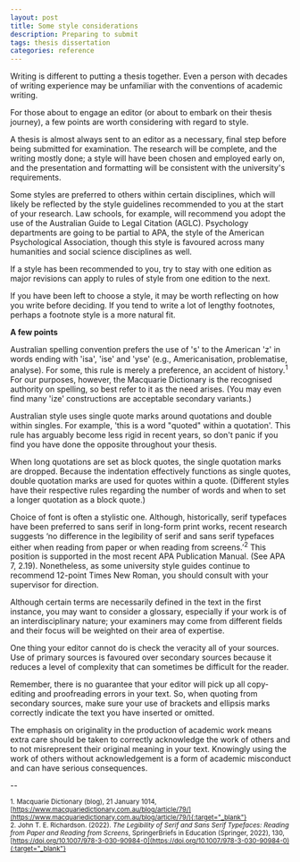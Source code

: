 ```yaml
---
layout: post
title: Some style considerations 
description: Preparing to submit
tags: thesis dissertation 
categories: reference
---
```


Writing is different to putting a thesis together. Even a person with decades of writing experience may be unfamiliar with the conventions of academic writing. 

For those about to engage an editor (or about to embark on their thesis journey), a few points are worth considering with regard to style. 

A thesis is almost always sent to an editor as a necessary, final step before being submitted for examination. The research will be complete, and the writing mostly done; a style will have been chosen and employed early on, and the presentation and formatting will be consistent with the university's requirements. 

Some styles are preferred to others within certain disciplines, which will likely be reflected by the style guidelines recommended to you at the start of your research. Law schools, for example, will recommend you adopt the use of the Australian Guide to Legal Citation (AGLC). Psychology departments are going to be partial to APA, the style of the American Psychological Association, though this style is favoured across many humanities and social science disciplines as well. 

If a style has been recommended to you, try to stay with one edition as major revisions can apply to rules of style from one edition to the next. 

If you have been left to choose a style, it may be worth reflecting on how you write before deciding. If you tend to write a lot of lengthy footnotes, perhaps a footnote style is a more natural fit. 

**A few points**

Australian spelling convention prefers the use of 's' to the American 'z' in words ending with 'isa', 'ise' and 'yse' (e.g., Americanisation, problematise, analyse). For some, this rule is merely a preference, an accident of history.<sup>1</sup> For our purposes, however, the Macquarie Dictionary is the recognised authority on spelling, so best refer to it as the need arises. (You may even find many 'ize' constructions are acceptable secondary variants.) 

Australian style uses single quote marks around quotations and double within singles. For example, 'this is a word "quoted" within a quotation'. This rule has arguably become less rigid in recent years, so don't panic if you find you have done the opposite throughout your thesis. 

When long quotations are set as block quotes, the single quotation marks are dropped. Because the indentation effectively functions as single quotes, double quotation marks are used for quotes within a quote. (Different styles have their respective rules regarding the number of words and when to set a longer quotation as a block quote.) 

Choice of font is often a stylistic one. Although, historically, serif typefaces have been preferred to sans serif in long-form print works, recent research suggests ‘no difference in the legibility of serif and sans serif typefaces either when reading from paper or when reading from screens.’<sup>2</sup> This position is supported in the most recent APA Publication Manual. (See APA 7, 2.19). Nonetheless, as some university style guides continue to recommend 12-point Times New Roman, you should consult with your supervisor for direction. 

Although certain terms are necessarily defined in the text in the first instance, you may want to consider a glossary, especially if your work is of an interdisciplinary nature; your examiners may come from different fields and their focus will be weighted on their area of expertise. 

One thing your editor cannot do is check the veracity all of your sources. Use of primary sources is favoured over secondary sources because it reduces a level of complexity that can sometimes be difficult for the reader. 

Remember, there is no guarantee that your editor will pick up all copy-editing and proofreading errors in your text.  So, when quoting from secondary sources, make sure your use of brackets and ellipsis marks correctly indicate the text you have inserted or omitted. 

The emphasis on originality in the production of academic work means extra care should be taken to correctly acknowledge the work of others and to not misrepresent their original meaning in your text. Knowingly using the work of others without acknowledgement is a form of academic misconduct and can have serious consequences. 

--

<small>1. Macquarie Dictionary (blog), 21 January 1014, [https://www.macquariedictionary.com.au/blog/article/79/](https://www.macquariedictionary.com.au/blog/article/79/){:target="_blank"}</small><br/>
<small>2. John T. E. Richardson. (2022). *The Legibility of Serif and Sans Serif Typefaces: Reading from Paper and Reading from Screens*, SpringerBriefs in Education (Springer, 2022), 130, [https://doi.org/10.1007/978-3-030-90984-0](https://doi.org/10.1007/978-3-030-90984-0){:target="_blank"}</small>

